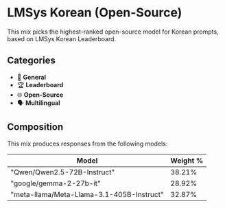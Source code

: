 # LMSys Korean (Open-Source)

This mix picks the highest-ranked open-source model for Korean prompts, based on LMSys Korean Leaderboard.

## Categories

- 💬 **General**
- 🏆 **Leaderboard**
- 🌐 **Open-Source**
- 🗣️ **Multilingual**

## Composition

This mix produces responses from the following models:

| Model                                     | Weight % |
| ----------------------------------------- | -------- |
| "Qwen/Qwen2.5-72B-Instruct"               | 38.21%   |
| "google/gemma-2-27b-it"                   | 28.92%   |
| "meta-llama/Meta-Llama-3.1-405B-Instruct" | 32.87%   |
